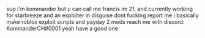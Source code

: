 sup i'm kommander
but u can call me francis
im 21, and currently working for starbreeze and an exploiter in disguise
dont fucking report me
i basically make roblox exploit scripts and payday 2 mods
reach me with discord: KommanderCH#0001
yeah have a good one
